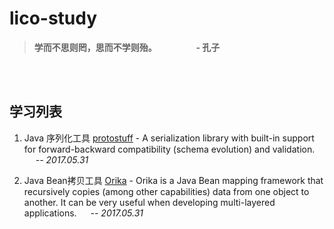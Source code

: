 # lico-study

> **学而不思则罔，思而不学则殆。  &emsp;&emsp;&emsp;&emsp; - 孔子**

</br>
</br>

## 学习列表

1. Java 序列化工具 [protostuff](https://github.com/protostuff/protostuff) - A serialization library with built-in support for forward-backward compatibility (schema evolution) and validation. &emsp; *-- 2017.05.31*

2. Java Bean拷贝工具 [Orika](https://github.com/orika-mapper/orika) - Orika is a Java Bean mapping framework that recursively copies (among other capabilities) data from one object to another. It can be very useful when developing multi-layered applications. &emsp; *-- 2017.05.31*
